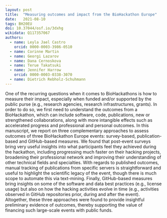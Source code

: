 ```yaml
---
layout: post
title:  "Measuring outcomes and impact from the BioHackathon Europe"
date:   2021-08-10
tags: BH20EU
doi: 10.37044/osf.io/3dxhg
wikidata: Q117357067
authors:
  - name: Leyla Jael Castro
    orcid: 0000-0003-3986-0510
  - name: Corinne Martin
  - name: Georgi Lazarov
  - name: Dana Cernoskova
  - name: Terue Takatsuki
  - name: Jennifer Harrow
    orcid: 0000-0003-0338-3070
  - name: Dietrich Rebholz-Schuhmann
---
```


One of the recurring questions when it comes to BioHackathons is how to measure their impact, especially when funded and/or supported by the public purse (e.g., research agencies, research infrastructures, grants). In order to do so, we first need to understand the outcomes from a BioHackathon, which can include software, code,  publications, new or strengthened collaborations, along with more intangible effects such as accelerated progress and professional and personal outcomes. In this manuscript, we report on three complementary approaches to assess outcomes of three BioHackathon Europe events: survey-based, publication-based and GitHub-based measures. We found that post-event surveys bring very useful insights into what participants feel they achieved during the hackathon, including progressing much faster on their hacking projects, broadening their professional network and improving their understanding of other technical fields and specialties. With regards to published outcomes, manual tracking of publications from specific servers is straightforward and useful to highlight the scientific legacy of the event, though there is much scope to automate this via text-mining. Finally, GitHub-based measures bring insights on some of the software and data best practices (e.g., license usage) but also on how the hacking activities evolve in time (e.g., activities observed in GitHub repositories prior, during and after the event). Altogether, these three approaches were found to provide insightful preliminary evidence of outcomes, thereby supporting the value of financing such large-scale events with public funds.

